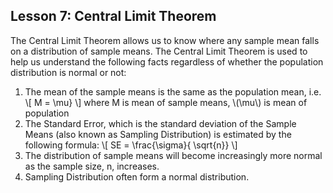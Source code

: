 <!--
.. title: Descriptive Statistics - Sampling Distributions
.. slug: lesson-7
.. date: 2016-08-19 10:36:43 UTC+08:00
.. tags: descriptive-statistics, sampling distribution
.. category:
.. link:
.. description:
.. type: text
-->

## Lesson 7: Central Limit Theorem ##

The Central Limit Theorem allows us to know where any sample mean falls on a distribution of sample means.  The Central Limit Theorem is used to help us understand the following facts regardless of
whether the population distribution is normal or not:

1. The mean of the sample means is the same as the population mean, i.e.
\\[ M = \mu} \\] where M is mean of sample means, \\(\mu\\) is mean of population
2. The Standard Error, which is the standard deviation of the Sample Means (also known as Sampling Distribution) is estimated by the following formula:
\\[ SE = \frac{\sigma}{ \sqrt{n}} \\]
3. The distribution of sample means will become increasingly more normal as the sample size, n,  increases.
4. Sampling Distribution often form a normal distribution.  
